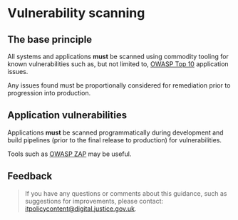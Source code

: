 # Vulnerability scanning

## The base principle

All systems and applications **must** be scanned using commodity tooling for known vulnerabilities such as, but not limited to, [OWASP Top 10](https://www.owasp.org/index.php/OWASP_Top_Ten_Cheat_Sheet) application issues.

Any issues found must be proportionally considered for remediation prior to progression into production.

## Application vulnerabilities

Applications **must** be scanned programmatically during development and build pipelines \(prior to the final release to production\) for vulnerabilities.

Tools such as [OWASP ZAP](https://www.owasp.org/index.php/OWASP_Zed_Attack_Proxy_Project) may be useful.

## Feedback

> If you have any questions or comments about this guidance, such as suggestions for improvements, please contact: [itpolicycontent@digital.justice.gov.uk](mailto:itpolicycontent@digital.justice.gov.uk).

